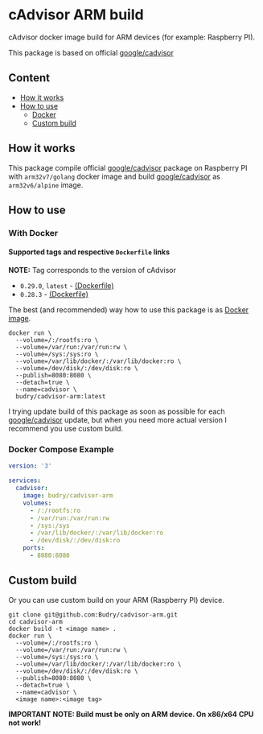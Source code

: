 # cAdvisor ARM build

cAdvisor docker image build for ARM devices (for example: Raspberry PI).

This package is based on official [google/cadvisor](https://github.com/google/cadvisor)

## Content

* [How it works](#how-it-works)
* [How to use](#how-to-use)
  * [Docker](#docker)
  * [Custom build](#custom-build)

## How it works

This package compile official [google/cadvisor](https://github.com/google/cadvisor) package on Raspberry PI with `arm32v7/golang` docker image and build [google/cadvisor](https://github.com/google/cadvisor) as `arm32v6/alpine` image.

## How to use

### With Docker

#### Supported tags and respective `Dockerfile` links

**NOTE:** Tag corresponds to the version of cAdvisor

* `0.29.0`, `latest` - [(Dockerfile)](https://github.com/Budry/cadvisor-arm/blob/v0.29.0/Dockerfile)
* `0.28.3` - [(Dockerfile)](https://github.com/Budry/cadvisor-arm/blob/v0.28.3/Dockerfile)


The best (and recommended) way how to use this package is as [Docker image](https://hub.docker.com/r/budry/cadvisor-arm/).

```shell
docker run \
  --volume=/:/rootfs:ro \
  --volume=/var/run:/var/run:rw \
  --volume=/sys:/sys:ro \
  --volume=/var/lib/docker/:/var/lib/docker:ro \
  --volume=/dev/disk/:/dev/disk:ro \
  --publish=8080:8080 \
  --detach=true \
  --name=cadvisor \
  budry/cadvisor-arm:latest
```

I trying update build of this package as soon as possible for each [google/cadvisor](https://github.com/google/cadvisor) update, but when you need more actual version I recommend you use custom build.

### Docker Compose Example

```yml
version: '3'

services:
  cadvisor:
    image: budry/cadvisor-arm
    volumes:
      - /:/rootfs:ro
      - /var/run:/var/run:rw
      - /sys:/sys
      - /var/lib/docker/:/var/lib/docker:ro
      - /dev/disk/:/dev/disk:ro
    ports:
      - 8080:8080
```

## Custom build

Or you can use custom build on your ARM (Raspberry PI) device.

```shell
git clone git@github.com:Budry/cadvisor-arm.git
cd cadvisor-arm
docker build -t <image name> .
docker run \
  --volume=/:/rootfs:ro \
  --volume=/var/run:/var/run:rw \
  --volume=/sys:/sys:ro \
  --volume=/var/lib/docker/:/var/lib/docker:ro \
  --volume=/dev/disk/:/dev/disk:ro \
  --publish=8080:8080 \
  --detach=true \
  --name=cadvisor \
  <image name>:<image tag>
```

**IMPORTANT NOTE: Build must be only on ARM device. On x86/x64 CPU not work!**
